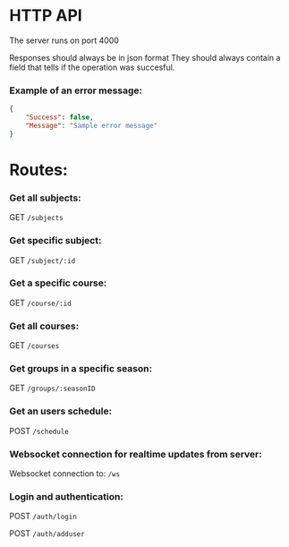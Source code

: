 # HTTP API
The server runs on port 4000

Responses should always be in json format
They should always contain a field that tells if the operation was succesful.

### Example of an error message:
```json
{
    "Success": false,
    "Message": "Sample error message"
}
```
# Routes:
### Get all subjects:
GET `/subjects`
### Get specific subject:
GET `/subject/:id`

### Get a specific course:
GET `/course/:id`
### Get all courses:
GET `/courses`

### Get groups in a specific season:
GET `/groups/:seasonID`

### Get an users schedule:
POST `/schedule`

### Websocket connection for realtime updates from server:
Websocket connection to: `/ws`

### Login and authentication:
POST `/auth/login`

POST `/auth/adduser`